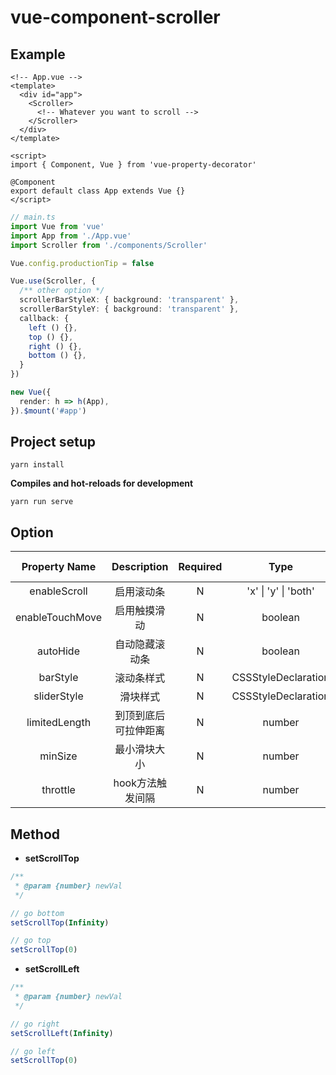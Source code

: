 # vue-component-scroller

## Example

```vue
<!-- App.vue -->
<template>
  <div id="app">
    <Scroller>
      <!-- Whatever you want to scroll -->
    </Scroller>
  </div>
</template>

<script>
import { Component, Vue } from 'vue-property-decorator'

@Component
export default class App extends Vue {}
</script>
```

```typescript
// main.ts
import Vue from 'vue'
import App from './App.vue'
import Scroller from './components/Scroller'

Vue.config.productionTip = false

Vue.use(Scroller, {
  /** other option */
  scrollerBarStyleX: { background: 'transparent' },
  scrollerBarStyleY: { background: 'transparent' },
  callback: {
    left () {},
    top () {},
    right () {},
    bottom () {},
  }
})

new Vue({
  render: h => h(App),
}).$mount('#app')
```



## Project setup

```
yarn install
```

**Compiles and hot-reloads for development**

```
yarn run serve
```

## Option

|  Property Name  |     Description      | Required |         Type         | Default Value |
| :-------------: | :------------------: | :------: | :------------------: | :-----------: |
|  enableScroll   |      启用滚动条      |    N     | 'x' \| 'y' \| 'both' |    'both'     |
| enableTouchMove |     启用触摸滑动     |    N     |       boolean        |     true      |
|    autoHide     |    自动隐藏滚动条    |    N     |       boolean        |     true      |
|    barStyle     |      滚动条样式      |    N     | CSSStyleDeclaration  |       -       |
|   sliderStyle   |       滑块样式       |    N     | CSSStyleDeclaration  |       -       |
|  limitedLength  | 到顶到底后可拉伸距离 |    N     |        number        |      100      |
|     minSize     |     最小滑块大小     |    N     |        number        |      80       |
|    throttle     |   hook方法触发间隔   |    N     |        number        |      300      |

## Method

- **setScrollTop**

```javascript
/**
 * @param {number} newVal
 */

// go bottom
setScrollTop(Infinity)

// go top
setScrollTop(0)
```

- **setScrollLeft**

```javascript
/**
 * @param {number} newVal
 */

// go right
setScrollLeft(Infinity)

// go left
setScrollTop(0)
```